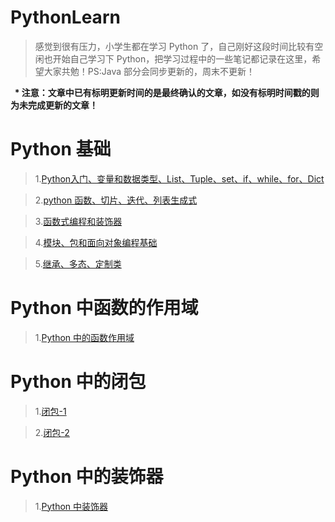 # PythonLearn

>感觉到很有压力，小学生都在学习 Python 了，自己刚好这段时间比较有空闲也开始自己学习下 Python，把学习过程中的一些笔记都记录在这里，希望大家共勉！PS:Java 部分会同步更新的，周末不更新！

<b>
  
* 注意：文章中已有标明更新时间的是最终确认的文章，如没有标明时间戳的则为未完成更新的文章！

</b>

# Python 基础

> 1.[Python入门、变量和数据类型、List、Tuple、set、if、while、for、Dict](https://github.com/carolcoral/PythonLearn/blob/master/Arithmetic/day1.md)

>2.[python 函数、切片、迭代、列表生成式](https://github.com/carolcoral/PythonLearn/blob/master/Arithmetic/day2.md)

>3.[函数式编程和装饰器](https://github.com/carolcoral/PythonLearn/blob/master/Arithmetic/day3.md)

>4.[模块、包和面向对象编程基础](https://github.com/carolcoral/PythonLearn/blob/master/Arithmetic/day4.md)

>5.[继承、多态、定制类](https://github.com/carolcoral/PythonLearn/blob/master/Arithmetic/day5.md)

# Python 中函数的作用域

>1.[Python 中的函数作用域]()

# Python 中的闭包

>1.[闭包-1]()

>2.[闭包-2]()

#  Python 中的装饰器

>1.[Python 中装饰器]()
